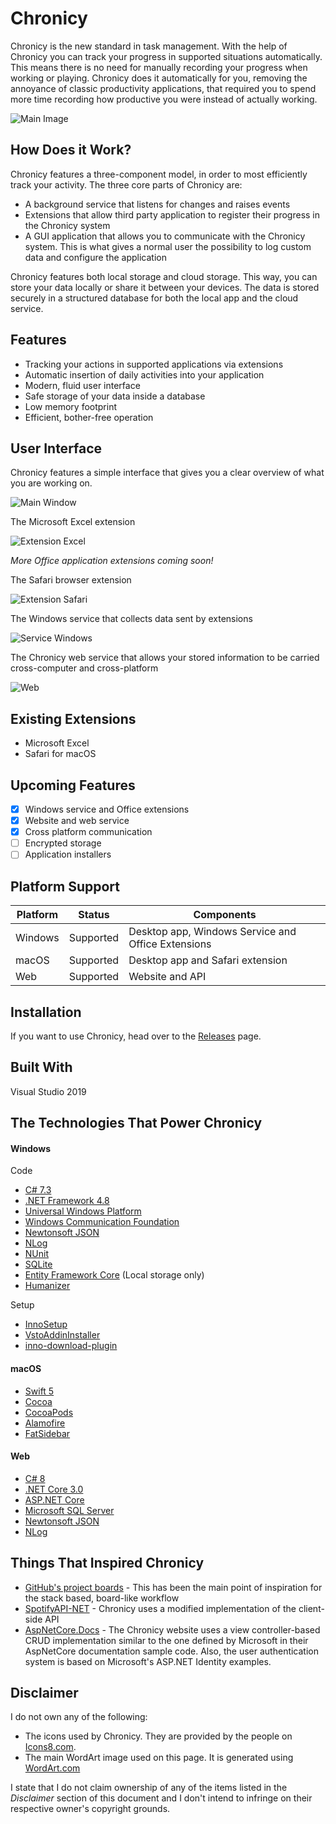 # Chronicy

Chronicy is the new standard in task management. With the help of Chronicy you can track your progress in supported situations automatically. This means there is no need for manually recording your progress when working or playing. Chronicy does it automatically for you, removing the annoyance of classic productivity applications, that required you to spend more time recording how productive you were instead of actually working.

![Main Image](./Images/Main.png)

## How Does it Work?
Chronicy features a three-component model, in order to most efficiently track your activity. The three core parts of Chronicy are:
- A background service that listens for changes and raises events
- Extensions that allow third party application to register their progress in the Chronicy system
- A GUI application that allows you to communicate with the Chronicy system. This is what gives a normal user the possibility to log custom data and configure the application

Chronicy features both local storage and cloud storage. This way, you can store your data locally or share it between your devices. The data is stored securely in a structured database for both the local app and the cloud service.

## Features
- Tracking your actions in supported applications via extensions
- Automatic insertion of daily activities into your application
- Modern, fluid user interface
- Safe storage of your data inside a database
- Low memory footprint
- Efficient, bother-free operation

## User Interface
Chronicy features a simple interface that gives you a clear overview of what you are working on.

![Main Window](./Images/MainWindow.jpg)

The Microsoft Excel extension

![Extension Excel](./Images/ExtensionExcel.jpg)

*More Office application extensions coming soon!*

The Safari browser extension

![Extension Safari](./Images/ExtensionSafari.jpg)

The Windows service that collects data sent by extensions

![Service Windows](./Images/ServiceWindows.jpg)

The Chronicy web service that allows your stored information to be carried cross-computer and cross-platform

![Web](./Images/Website.jpg)

## Existing Extensions
- Microsoft Excel
- Safari for macOS

## Upcoming Features
- [x] Windows service and Office extensions
- [x] Website and web service
- [x] Cross platform communication
- [ ] Encrypted storage
- [ ] Application installers

## Platform Support
|   Platform   |    Status    |                Components              |
| ------------ | ------------ | -------------------------------------- |
| Windows      | Supported    | Desktop app, Windows Service and Office Extensions  |
| macOS        | Supported    | Desktop app and Safari extension       |
| Web          | Supported    | Website and API                        |

## Installation
If you want to use Chronicy, head over to the [Releases](https://github.com/AlexandruIstrate/Chronicy/releases) page.

## Built With

Visual Studio 2019

## The Technologies That Power Chronicy

#### Windows

Code
- [C# 7.3](https://docs.microsoft.com/en-us/dotnet/csharp/whats-new/csharp-7-3)
- [.NET Framework 4.8](https://dotnet.microsoft.com/)
- [Universal Windows Platform](https://docs.microsoft.com/en-us/windows/uwp/get-started/universal-application-platform-guide)
- [Windows Communication Foundation](https://docs.microsoft.com/en-us/dotnet/framework/wcf/whats-wcf)
- [Newtonsoft JSON](https://github.com/JamesNK/Newtonsoft.Json)
- [NLog](https://github.com/NLog/NLog)
- [NUnit](https://github.com/nunit/nunit)
- [SQLite](https://github.com/praeclarum/sqlite-net)
- [Entity Framework Core](https://github.com/aspnet/EntityFrameworkCore) (Local storage only)
- [Humanizer](https://github.com/Humanizr/Humanizer)

Setup
- [InnoSetup](http://www.jrsoftware.org/isinfo.php)
- [VstoAddinInstaller](https://github.com/bovender/VstoAddinInstaller)
- [inno-download-plugin](https://github.com/andykimpe/inno-download-plugin)

#### macOS
- [Swift 5](https://swift.org/)
- [Cocoa](https://en.wikipedia.org/wiki/Cocoa_(API))
- [CocoaPods](https://github.com/CocoaPods/CocoaPods)
- [Alamofire](https://github.com/Alamofire/Alamofire)
- [FatSidebar](https://github.com/CleanCocoa/FatSidebar)

#### Web
- [C# 8](https://docs.microsoft.com/en-us/dotnet/csharp/whats-new/csharp-8)
- [.NET Core 3.0](https://dotnet.microsoft.com/)
- [ASP.NET Core](https://github.com/aspnet/AspNetCore)
- [Microsoft SQL Server](https://www.microsoft.com/en-us/sql-server/sql-server-2017)
- [Newtonsoft JSON](https://github.com/JamesNK/Newtonsoft.Json)
- [NLog](https://github.com/NLog/NLog)

## Things That Inspired Chronicy
- [GitHub's project boards](https://help.github.com/en/articles/about-project-boards) - This has been the main point of inspiration for the stack based, board-like workflow
- [SpotifyAPI-NET](https://github.com/JohnnyCrazy/SpotifyAPI-NET) - Chronicy uses a modified implementation of the client-side API
- [AspNetCore.Docs](https://github.com/aspnet/AspNetCore.Docs) - The Chronicy website uses a view controller-based CRUD implementation similar to the one defined by Microsoft in their AspNetCore documentation sample code. Also, the user authentication system is based on Microsoft's ASP.NET Identity examples.

## Disclaimer
I do not own any of the following:
- The icons used by Chronicy. They are provided by the people on [Icons8.com](https://icons8.com).
- The main WordArt image used on this page. It is generated using [WordArt.com](https://wordart.com)

I state that I do not claim ownership of any of the items listed in the *Disclaimer* section of this document and I don't intend to infringe on their respective owner's copyright grounds.

